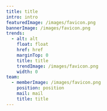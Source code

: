 ```yaml
---
title: title
intro: intro
featuredImage: /images/favicon.png
bannerImage: /images/favicon.png
trends:
  - alt: alt
    float: float
    href: href
    marginTop: 0
    title: title
    trendImage: /images/favicon.png
    width: 0
team:
  - memberImage: /images/favicon.png
    position: position
    mail: mail
    title: title
---
```

